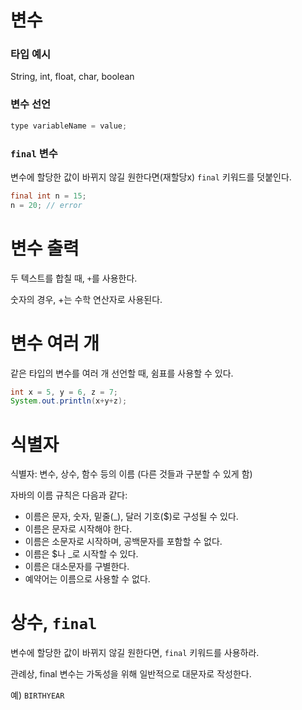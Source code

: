 # 변수
### 타입 예시
String, int, float, char, boolean

### 변수 선언
```java
type variableName = value;
```

### `final` 변수
변수에 할당한 값이 바뀌지 않길 원한다면(재할당x) `final` 키워드를 덧붙인다.
```java
final int n = 15;
n = 20; // error
```

# 변수 출력
두 텍스트를 합칠 때, `+`를 사용한다.

숫자의 경우, +는 수학 연산자로 사용된다.

# 변수 여러 개
같은 타입의 변수를 여러 개 선언할 때, 쉼표를 사용할 수 있다.
```java
int x = 5, y = 6, z = 7;
System.out.println(x+y+z);
```

# 식별자
식별자: 변수, 상수, 함수 등의 이름 (다른 것들과 구분할 수 있게 함)

자바의 이름 규칙은 다음과 같다:
+ 이름은 문자, 숫자, 밑줄(_), 달러 기호($)로 구성될 수 있다.
+ 이름은 문자로 시작해야 한다.
+ 이름은 소문자로 시작하며, 공백문자를 포함할 수 없다.
+ 이름은 $나 _로 시작할 수 있다.
+ 이름은 대소문자를 구별한다.
+ 예약어는 이름으로 사용할 수 없다.

# 상수, `final`
변수에 할당한 값이 바뀌지 않길 원한다면, `final` 키워드를 사용하라.

관례상, final 변수는 가독성을 위해 일반적으로 대문자로 작성한다.

예) `BIRTHYEAR`